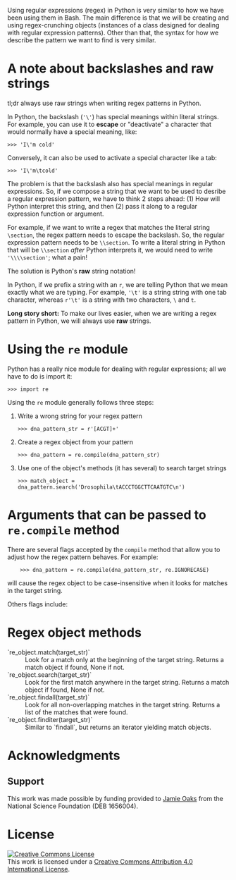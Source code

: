 Using regular expressions (regex) in Python is very similar to how we have been
using them in Bash.
The main difference is that we will be creating and using regex-crunching
objects (instances of a class designed for dealing with regular expression
patterns).
Other than that, the syntax for how we describe the pattern we want to find is
very similar.


# A note about backslashes and raw strings

tl;dr always use raw strings when writing regex patterns in Python.

In Python, the backslash (`'\'`) has special meanings within literal strings.
For example, you can use it to **escape** or "deactivate" a character that
would normally have a special meaning, like:

    >>> 'I\'m cold'

Conversely, it can also be used to activate a special character like a tab:

    >>> 'I\'m\tcold'

The problem is that the backslash also has special meanings in regular
expressions.
So, if we compose a string that we want to be used to desribe a regular
expression pattern, we have to think 2 steps ahead: (1) How will Python
interpret this string, and then (2) pass it along to a regular expression
function or argument.

For example, if we want to write a regex that matches the literal string
`\section`, the regex pattern needs to escape the backslash. So, the
regular expression pattern needs to be `\\section`. To write a literal
string in Python that will be `\\section` *after* Python interprets it,
we would need to write `'\\\\section'`; what a pain!

The solution is Python's **raw** string notation!

In Python, if we prefix a string with an `r`, we are telling Python
that we mean exactly what we are typing.
For example, `'\t'` is a string string with one tab character, whereas
`r'\t'` is a string with two characters, `\` and `t`.

**Long story short:** To make our lives easier, when we are writing a regex
pattern in Python, we will always use **raw** strings.


# Using the `re` module

Python has a really nice module for dealing with regular expressions; all we
have to do is import it:

    >>> import re

Using the `re` module generally follows three steps:

1.  Write a wrong string for your regex pattern

        >>> dna_pattern_str = r'[ACGT]+'

2.  Create a regex object from your pattern

        >>> dna_pattern = re.compile(dna_pattern_str)

3.  Use one of the object's methods (it has several) to search target strings

        >>> match_object = dna_pattern.search('Drosophila\tACCCTGGCTTCAATGTC\n')


# Arguments that can be passed to `re.compile` method

There are several flags accepted by the `compile` method that allow you to
adjust how the regex pattern behaves. For example:

        >>> dna_pattern = re.compile(dna_pattern_str, re.IGNORECASE)

will cause the regex object to be case-insensitive when it looks for matches in
the target string.

Others flags include:


# Regex object methods

<dl>
    <dt>`re_object.match(target_str)`</dt>
    <dd>Look for a match only at the beginning of the target string. Returns a
    match object if found, None if not.</dd>
    <dt>`re_object.search(target_str)`</dt>
    <dd>Look for the first match anywhere in the target string. Returns a match
    object if found, None if not.</dd>
    <dt>`re_object.findall(target_str)`</dt>
    <dd>Look for all non-overlapping matches in the target string. Returns a
    list of the matches that were found.</dd>
    <dt>`re_object.finditer(target_str)`</dt>
    <dd>Similar to `findall`, but returns an iterator yielding match objects.</dd>
</dl>


# Acknowledgments

## Support
This work was made possible by funding provided to [Jamie
Oaks](http://phyletica.org) from the National Science Foundation (DEB 1656004).


# License

<a rel="license" href="http://creativecommons.org/licenses/by/4.0/deed.en_US"><img alt="Creative Commons License" style="border-width:0" src="http://i.creativecommons.org/l/by/4.0/88x31.png" /></a><br />This work is licensed under a <a rel="license" href="http://creativecommons.org/licenses/by/4.0/deed.en_US">Creative Commons Attribution 4.0 International License</a>.

